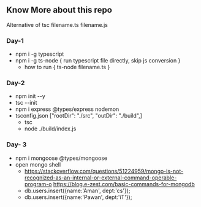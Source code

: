 ## Know More about this repo 
Alternative of tsc filename.ts filename.js
### Day-1 
- npm i -g typescript
- npm i -g ts-node { run typescript file directly, skip js conversion }
  - how to run { ts-node filename.ts }

### Day-2 
-  npm init --y
-  tsc --init
-  npm i express @types/express nodemon 
-  tsconfig.json ["rootDir": "./src",  "outDir": "./build",] 
   -  tsc 
   - node ./build/index.js

### Day- 3
-  npm i mongoose @types/mongoose
-  open mongo shell  
   -  https://stackoverflow.com/questions/51224959/mongo-is-not-recognized-as-an-internal-or-external-command-operable-program-o
   https://blog.e-zest.com/basic-commands-for-mongodb
   -  db.users.insert({name:'Aman', dept:'cs'});
   -  db.users.insert({name:'Pawan', dept:'iT'});


